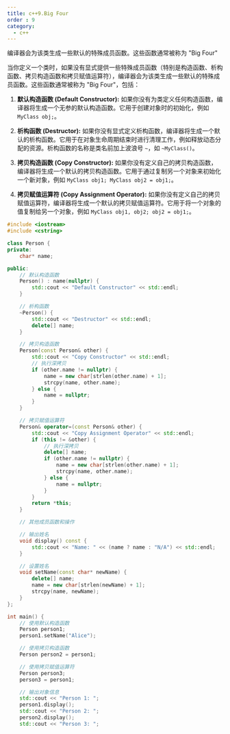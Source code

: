 ```yaml
---
title: c++9.Big Four
order : 9
category:
  - c++
---
```


<ChatMessage avatar="../../../assets/emoji/hx.png" :avatarWidth="40" >
编译器会为该类生成一些默认的特殊成员函数。这些函数通常被称为 "Big Four"
</ChatMessage>

当你定义一个类时，如果没有显式提供一些特殊成员函数（特别是构造函数、析构函数、拷贝构造函数和拷贝赋值运算符），编译器会为该类生成一些默认的特殊成员函数。这些函数通常被称为 "Big Four"，包括：

1. **默认构造函数 (Default Constructor):** 如果你没有为类定义任何构造函数，编译器将生成一个无参的默认构造函数。它用于创建对象时的初始化，例如 `MyClass obj;`。

2. **析构函数 (Destructor):** 如果你没有显式定义析构函数，编译器将生成一个默认的析构函数。它用于在对象生命周期结束时进行清理工作，例如释放动态分配的资源。析构函数的名称是类名前加上波浪号 `~`，如 `~MyClass()`。

3. **拷贝构造函数 (Copy Constructor):** 如果你没有定义自己的拷贝构造函数，编译器将生成一个默认的拷贝构造函数。它用于通过复制另一个对象来初始化一个新对象，例如 `MyClass obj1; MyClass obj2 = obj1;`。

4. **拷贝赋值运算符 (Copy Assignment Operator):** 如果你没有定义自己的拷贝赋值运算符，编译器将生成一个默认的拷贝赋值运算符。它用于将一个对象的值复制给另一个对象，例如 `MyClass obj1, obj2; obj2 = obj1;`。

```cpp
#include <iostream>
#include <cstring>

class Person {
private:
    char* name;

public:
    // 默认构造函数
    Person() : name(nullptr) {
        std::cout << "Default Constructor" << std::endl;
    }

    // 析构函数
    ~Person() {
        std::cout << "Destructor" << std::endl;
        delete[] name;
    }

    // 拷贝构造函数
    Person(const Person& other) {
        std::cout << "Copy Constructor" << std::endl;
        // 执行深拷贝
        if (other.name != nullptr) {
            name = new char[strlen(other.name) + 1];
            strcpy(name, other.name);
        } else {
            name = nullptr;
        }
    }

    // 拷贝赋值运算符
    Person& operator=(const Person& other) {
        std::cout << "Copy Assignment Operator" << std::endl;
        if (this != &other) {
            // 执行深拷贝
            delete[] name;
            if (other.name != nullptr) {
                name = new char[strlen(other.name) + 1];
                strcpy(name, other.name);
            } else {
                name = nullptr;
            }
        }
        return *this;
    }

    // 其他成员函数和操作

    // 输出姓名
    void display() const {
        std::cout << "Name: " << (name ? name : "N/A") << std::endl;
    }

    // 设置姓名
    void setName(const char* newName) {
        delete[] name;
        name = new char[strlen(newName) + 1];
        strcpy(name, newName);
    }
};

int main() {
    // 使用默认构造函数
    Person person1;
    person1.setName("Alice");

    // 使用拷贝构造函数
    Person person2 = person1;

    // 使用拷贝赋值运算符
    Person person3;
    person3 = person1;

    // 输出对象信息
    std::cout << "Person 1: ";
    person1.display();
    std::cout << "Person 2: ";
    person2.display();
    std::cout << "Person 3: ";
```